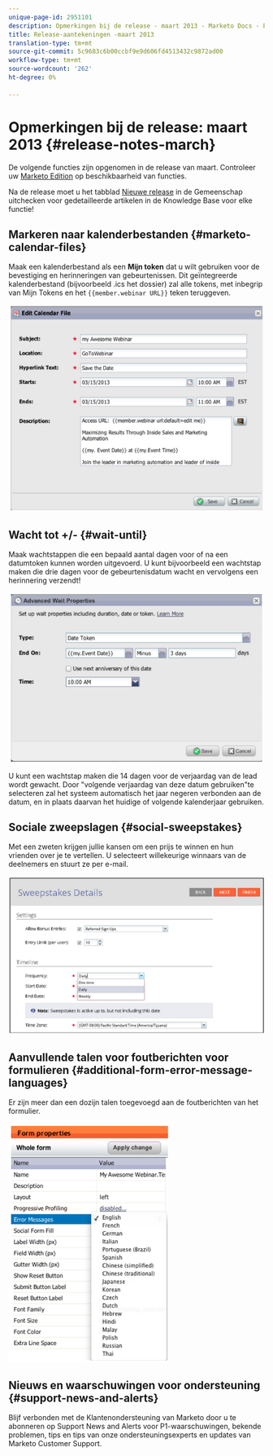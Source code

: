 ```yaml
---
unique-page-id: 2951101
description: Opmerkingen bij de release - maart 2013 - Marketo Docs - Productdocumentatie
title: Release-aantekeningen -maart 2013
translation-type: tm+mt
source-git-commit: 5c9683c6b00ccbf9e9d606fd4513432c9872ad00
workflow-type: tm+mt
source-wordcount: '262'
ht-degree: 0%

---
```



# Opmerkingen bij de release: maart 2013 {#release-notes-march}

De volgende functies zijn opgenomen in de release van maart. Controleer uw [Marketo Edition](http://docs.marketo.com/display/docs/assets/pricing.php) op beschikbaarheid van functies.

Na de release moet u het tabblad [Nieuwe release](release-notes-december-2013.md) in de Gemeenschap uitchecken voor gedetailleerde artikelen in de Knowledge Base voor elke functie!

## Markeren naar kalenderbestanden {#marketo-calendar-files}

Maak een kalenderbestand als een **Mijn token** dat u wilt gebruiken voor de bevestiging en herinneringen van gebeurtenissen. Dit geïntegreerde kalenderbestand (bijvoorbeeld .ics het dossier) zal alle tokens, met inbegrip van Mijn Tokens en het `{{member.webinar URL}}` teken teruggeven.

![](assets/image2014-9-22-15-3a35-3a24.png)

## Wacht tot +/- {#wait-until}

Maak wachtstappen die een bepaald aantal dagen voor of na een datumtoken kunnen worden uitgevoerd. U kunt bijvoorbeeld een wachtstap maken die drie dagen voor de gebeurtenisdatum wacht en vervolgens een herinnering verzendt!

![](assets/image2014-9-22-15-3a35-3a44.png)

U kunt een wachtstap maken die 14 dagen voor de verjaardag van de lead wordt gewacht. Door &quot;volgende verjaardag van deze datum gebruiken&quot;te selecteren zal het systeem automatisch het jaar negeren verbonden aan de datum, en in plaats daarvan het huidige of volgende kalenderjaar gebruiken.

## Sociale zweepslagen {#social-sweepstakes}

Met een zweten krijgen jullie kansen om een prijs te winnen en hun vrienden over je te vertellen. U selecteert willekeurige winnaars van de deelnemers en stuurt ze per e-mail.

![](assets/image2014-9-22-15-3a36-3a55.png)

## Aanvullende talen voor foutberichten voor formulieren {#additional-form-error-message-languages}

Er zijn meer dan een dozijn talen toegevoegd aan de foutberichten van het formulier.

![](assets/image2014-9-22-15-3a37-3a25.png)

## Nieuws en waarschuwingen voor ondersteuning {#support-news-and-alerts}

Blijf verbonden met de Klantenondersteuning van Marketo door u te abonneren op Support News and Alerts voor P1-waarschuwingen, bekende problemen, tips en tips van onze ondersteuningsexperts en updates van Marketo Customer Support.
